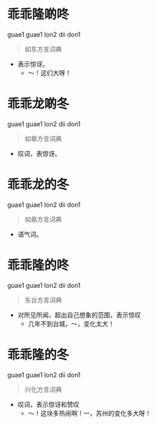 # 乖乖隆啲咚
guae1 guae1 lon2 dii don1
> 如东方言词典
- 表示惊讶。
  - ～！这们大呀！

# 乖乖龙啲冬
guae1 guae1 lon2 dii don1
> 如皋方言词典
- 叹词，表惊讶。

# 乖乖龙的冬
guae1 guae1 lon2 dii don1
> 如皋方言词典
- 语气词。

# 乖乖隆的咚
guae1 guae1 lon2 dii don1
> 东台方言词典
- 对所见所闻，超出自己想象的范围，表示惊叹
  - 几年不到台城，～，变化太大！

# 乖乖隆的冬
guae1 guae1 lon2 dii don1
> 兴化方言词典
- 叹词，表示惊讶和赞叹
  - ～！这块多热闹啊！一，苏州的变化多大呀！
